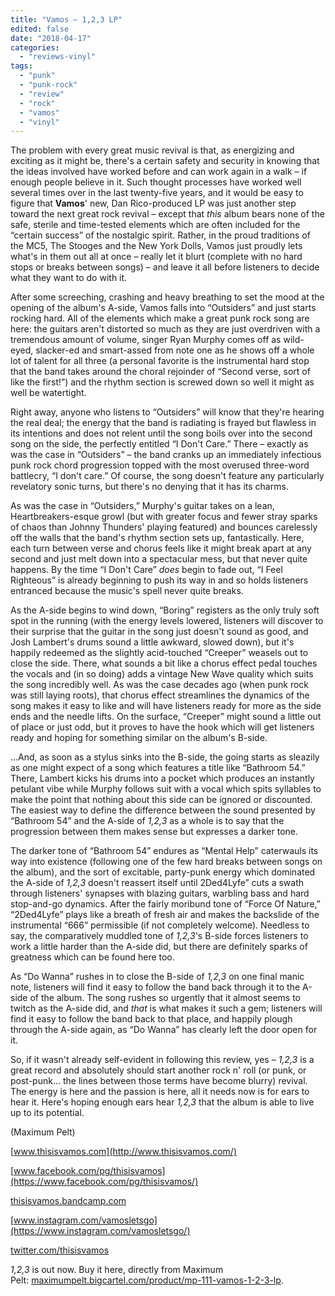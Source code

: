 ```yaml
---
title: "Vamos – 1,2,3 LP"
edited: false
date: "2018-04-17"
categories:
  - "reviews-vinyl"
tags:
  - "punk"
  - "punk-rock"
  - "review"
  - "rock"
  - "vamos"
  - "vinyl"
---
```


The problem with every great music revival is that, as energizing and exciting as it might be, there's a certain safety and security in knowing that the ideas involved have worked before and can work again in a walk – if enough people believe in it. Such thought processes have worked well several times over in the last twenty-five years, and it would be easy to figure that **Vamos**' new, Dan Rico-produced LP was just another step toward the next great rock revival – except that _this_ album bears none of the safe, sterile and time-tested elements which are often included for the “certain success” of the nostalgic spirit. Rather, in the proud traditions of the MC5, The Stooges and the New York Dolls, Vamos just proudly lets what's in them out all at once – really let it blurt (complete with no hard stops or breaks between songs) – and leave it all before listeners to decide what they want to do with it.

After some screeching, crashing and heavy breathing to set the mood at the opening of the album's A-side, Vamos falls into “Outsiders” and just starts rocking hard. All of the elements which make a great punk rock song are here: the guitars aren't distorted so much as they are just overdriven with a tremendous amount of volume, singer Ryan Murphy comes off as wild-eyed, slacker-ed and smart-assed from note one as he shows off a whole lot of talent for all three (a personal favorite is the instrumental hard stop that the band takes around the choral rejoinder of “Second verse, sort of like the first!”) and the rhythm section is screwed down so well it might as well be watertight.

Right away, anyone who listens to “Outsiders” will know that they're hearing the real deal; the energy that the band is radiating is frayed but flawless in its intentions and does not relent until the song boils over into the second song on the side, the perfectly entitled “I Don't Care.” There – exactly as was the case in “Outsiders” – the band cranks up an immediately infectious punk rock chord progression topped with the most overused three-word battlecry, “I don't care.” Of course, the song doesn't feature any particularly revelatory sonic turns, but there's no denying that it has its charms.

As was the case in “Outsiders,” Murphy's guitar takes on a lean, Heartbreakers-esque growl (but with greater focus and fewer stray sparks of chaos than Johnny Thunders' playing featured) and bounces carelessly off the walls that the band's rhythm section sets up, fantastically. Here, each turn between verse and chorus feels like it might break apart at any second and just melt down into a spectacular mess, but that never quite happens. By the time “I Don't Care” _does_ begin to fade out, “I Feel Righteous” is already beginning to push its way in and so holds listeners entranced because the music's spell never quite breaks.

As the A-side begins to wind down, “Boring” registers as the only truly soft spot in the running (with the energy levels lowered, listeners will discover to their surprise that the guitar in the song just doesn't sound as good, and Josh Lambert's drums sound a little awkward, slowed down), but it's happily redeemed as the slightly acid-touched “Creeper” weasels out to close the side. There, what sounds a bit like a chorus effect pedal touches the vocals and (in so doing) adds a vintage New Wave quality which suits the song incredibly well. As was the case decades ago (when punk rock was still laying roots), that chorus effect streamlines the dynamics of the song makes it easy to like and will have listeners ready for more as the side ends and the needle lifts. On the surface, “Creeper” might sound a little out of place or just odd, but it proves to have the hook which will get listeners ready and hoping for something similar on the album's B-side.

...And, as soon as a stylus sinks into the B-side, the going starts as sleazily as one might expect of a song which features a title like “Bathroom 54.” There, Lambert kicks his drums into a pocket which produces an instantly petulant vibe while Murphy follows suit with a vocal which spits syllables to make the point that nothing about this side can be ignored or discounted. The easiest way to define the difference between the sound presented by “Bathroom 54” and the A-side of _1,2,3_ as a whole is to say that the progression between them makes sense but expresses a darker tone.

The darker tone of “Bathroom 54” endures as “Mental Help” caterwauls its way into existence (following one of the few hard breaks between songs on the album), and the sort of excitable, party-punk energy which dominated the A-side of _1,2,3_ doesn't reassert itself until 2Ded4Lyfe” cuts a swath through listeners' synapses with blazing guitars, warbling bass and hard stop-and-go dynamics. After the fairly moribund tone of “Force Of Nature,” “2Ded4Lyfe” plays like a breath of fresh air and makes the backslide of the instrumental “666” permissible (if not completely welcome). Needless to say, the comparatively muddled tone of _1,2,3_'s B-side forces listeners to work a little harder than the A-side did, but there are definitely sparks of greatness which can be found here too.

As “Do Wanna” rushes in to close the B-side of _1,2,3_ on one final manic note, listeners will find it easy to follow the band back through it to the A-side of the album. The song rushes so urgently that it almost seems to twitch as the A-side did, and _that_ is what makes it such a gem; listeners will find it easy to follow the band back to that place, and happily plough through the A-side again, as “Do Wanna” has clearly left the door open for it.

So, if it wasn't already self-evident in following this review, yes – _1,2,3_ is a great record and absolutely should start another rock n' roll (or punk, or post-punk... the lines between those terms have become blurry) revival. The energy is here and the passion is here, all it needs now is for ears to hear it. Here's hoping enough ears hear _1,2,3_ that the album is able to live up to its potential.

(Maximum Pelt)

[www.thisisvamos.com](http://www.thisisvamos.com/)

[www.facebook.com/pg/thisisvamos](https://www.facebook.com/pg/thisisvamos/)

[thisisvamos.bandcamp.com](https://thisisvamos.bandcamp.com/)

[www.instagram.com/vamosletsgo](https://www.instagram.com/vamosletsgo/)

[twitter.com/thisisvamos](https://twitter.com/thisisvamos)

_1,2,3_ is out now. Buy it here, directly from Maximum Pelt: [maximumpelt.bigcartel.com/product/mp-111-vamos-1-2-3-lp](http://maximumpelt.bigcartel.com/product/mp-111-vamos-1-2-3-lp).

